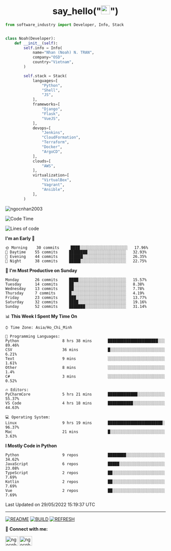 <h1 align="center">say_hello("<img src="https://media.giphy.com/media/hvRJCLFzcasrR4ia7z/giphy.gif" width="28">")</h1>

```python
from software_industry import Developer, Info, Stack


class Noah(Developer):
    def __init__(self):
        self.info = Info(
            name="Nhan (Noah) N. TRAN",
            company="OSD",
            country="Vietnam",
        )

        self.stack = Stack(
            languages=[
                "Python",
                "Shell",
                "JS",
            ],
            frameworks=[
                "Django",
                "Flask",
                "VueJS",
            ],
            devops=[
                "Jenkins",
                "CloudFormation",
                "Terraform",
                "Docker",
                "ArgoCD",
            ],
            clouds=[
                "AWS",
            ],
            virtualization=[
                "VirtualBox",
                "Vagrant",
                "Ansible",
            ],
        )
```
<img src="https://komarev.com/ghpvc/?username=ngocnhan2003&label=Profile%20views&color=0e75b6&style=flat" alt="ngocnhan2003" /> 

<!--START_SECTION:waka-->
![Code Time](http://img.shields.io/badge/Code%20Time-315%20hrs%2020%20mins-blue)

![Lines of code](https://img.shields.io/badge/From%20Hello%20World%20I%27ve%20Written-18%20Thousand%20lines%20of%20code-blue)

**I'm an Early 🐤** 

```text
🌞 Morning    30 commits     ████░░░░░░░░░░░░░░░░░░░░░   17.96% 
🌆 Daytime    55 commits     ████████░░░░░░░░░░░░░░░░░   32.93% 
🌃 Evening    44 commits     ██████░░░░░░░░░░░░░░░░░░░   26.35% 
🌙 Night      38 commits     █████░░░░░░░░░░░░░░░░░░░░   22.75%

```
📅 **I'm Most Productive on Sunday** 

```text
Monday       26 commits     ████░░░░░░░░░░░░░░░░░░░░░   15.57% 
Tuesday      14 commits     ██░░░░░░░░░░░░░░░░░░░░░░░   8.38% 
Wednesday    13 commits     ██░░░░░░░░░░░░░░░░░░░░░░░   7.78% 
Thursday     7 commits      █░░░░░░░░░░░░░░░░░░░░░░░░   4.19% 
Friday       23 commits     ███░░░░░░░░░░░░░░░░░░░░░░   13.77% 
Saturday     32 commits     ████░░░░░░░░░░░░░░░░░░░░░   19.16% 
Sunday       52 commits     ███████░░░░░░░░░░░░░░░░░░   31.14%

```


📊 **This Week I Spent My Time On** 

```text
⌚︎ Time Zone: Asia/Ho_Chi_Minh

💬 Programming Languages: 
Python                   8 hrs 38 mins       ██████████████████████░░░   89.46% 
CSV                      36 mins             █░░░░░░░░░░░░░░░░░░░░░░░░   6.21% 
Text                     9 mins              ░░░░░░░░░░░░░░░░░░░░░░░░░   1.61% 
Other                    8 mins              ░░░░░░░░░░░░░░░░░░░░░░░░░   1.4% 
C#                       3 mins              ░░░░░░░░░░░░░░░░░░░░░░░░░   0.52%

🔥 Editors: 
PyCharmCore              5 hrs 21 mins       █████████████░░░░░░░░░░░░   55.37% 
VS Code                  4 hrs 18 mins       ███████████░░░░░░░░░░░░░░   44.63%

💻 Operating System: 
Linux                    9 hrs 19 mins       ████████████████████████░   96.37% 
Mac                      21 mins             █░░░░░░░░░░░░░░░░░░░░░░░░   3.63%

```

**I Mostly Code in Python** 

```text
Python                   9 repos             ████████░░░░░░░░░░░░░░░░░   34.62% 
JavaScript               6 repos             █████░░░░░░░░░░░░░░░░░░░░   23.08% 
TypeScript               2 repos             ██░░░░░░░░░░░░░░░░░░░░░░░   7.69% 
Kotlin                   2 repos             ██░░░░░░░░░░░░░░░░░░░░░░░   7.69% 
Vue                      2 repos             ██░░░░░░░░░░░░░░░░░░░░░░░   7.69%

```



 Last Updated on 29/05/2022 15:19:37 UTC
<!--END_SECTION:waka-->

<hr>

[![README](https://github.com/ngocnhan2003/ngocnhan2003/actions/workflows/000_readme.yml/badge.svg)](https://github.com/ngocnhan2003/ngocnhan2003/actions/workflows/000_readme.yml)
[![BUILD](https://github.com/ngocnhan2003/ngocnhan2003/actions/workflows/001_build.yml/badge.svg)](https://github.com/ngocnhan2003/ngocnhan2003/actions/workflows/001_build.yml)
[![REFRESH](https://github.com/ngocnhan2003/ngocnhan2003/actions/workflows/002_refresh.yml/badge.svg)](https://github.com/ngocnhan2003/ngocnhan2003/actions/workflows/002_refresh.yml)

🔗 **Connect with me:**

<a href="https://linkedin.com/in/ngocnhan2003" target="blank"><img align="center" src="https://raw.githubusercontent.com/rahuldkjain/github-profile-readme-generator/master/src/images/icons/Social/linked-in-alt.svg" alt="ngocnhan2003" height="30" width="40" /></a>
<a href="https://instagram.com/ngocnhan2003" target="blank"><img align="center" src="https://raw.githubusercontent.com/rahuldkjain/github-profile-readme-generator/master/src/images/icons/Social/instagram.svg" alt="ngocnhan2003" height="30" width="40" /></a>

